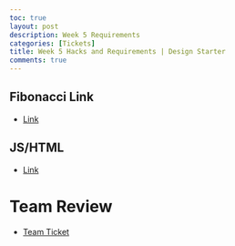 ```yaml
---
toc: true
layout: post
description: Week 5 Requirements
categories: [Tickets]
title: Week 5 Hacks and Requirements | Design Starter
comments: true
---
```



## Fibonacci Link
- [Link](https://akhilnandhakumar.github.io/CSA/2022/09/23/fibonacci.html)

## JS/HTML
- [Link](https://akhilnandhakumar.github.io/CSA/js-html/)

# Team Review
- [Team Ticket](https://github.com/AkhilNandhakumar/team-coders/issues/6)

